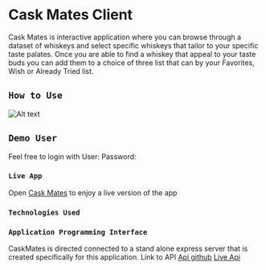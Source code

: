 
# Cask Mates Client
Cask Mates is interactive application where you can browse through a dataset of whiskeys and select specific whiskeys that tailor to your specific taste palates. Once you are able to find a whiskey that appeal to your taste buds you can add them to a choice of three list that can by your Favorites, Wish or Already Tried list.


## `How to Use`
![Alt text](/../add-button-feature/path/to/Caskmates-list.png?raw=true "Optional Title")
## `Demo User`
Feel free to login with 
User: 
Password:  
### `Live App`
Open [Cask Mates](https://robinkhiv-caskmate-app.now.sh/login) to enjoy a live version of the app

### `Technologies Used`


### `Application Programming Interface`
CaskMates is directed connected to a stand alone express server that is created specifically for this application.
Link to API
[Api github](https://github.com/RobinKhiv/Whis-Key-Server)
[Live Api](https://calm-anchorage-18074.herokuapp.com/api)

